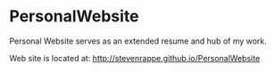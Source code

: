 # PersonalWebsite

Personal Website serves as an extended resume and hub of my work.

Web site is located at: http://stevenrappe.github.io/PersonalWebsite
